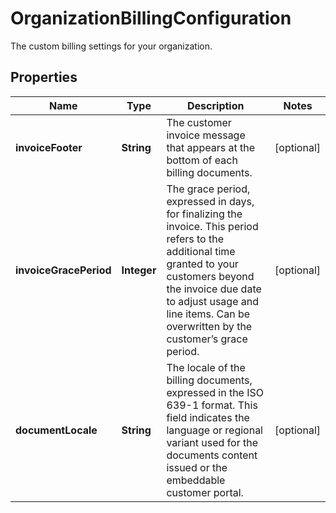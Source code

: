 

# OrganizationBillingConfiguration

The custom billing settings for your organization.

## Properties

| Name | Type | Description | Notes |
|------------ | ------------- | ------------- | -------------|
|**invoiceFooter** | **String** | The customer invoice message that appears at the bottom of each billing documents. |  [optional] |
|**invoiceGracePeriod** | **Integer** | The grace period, expressed in days, for finalizing the invoice. This period refers to the additional time granted to your customers beyond the invoice due date to adjust usage and line items. Can be overwritten by the customer’s grace period. |  [optional] |
|**documentLocale** | **String** | The locale of the billing documents, expressed in the ISO 639-1 format. This field indicates the language or regional variant used for the documents content issued or the embeddable customer portal. |  [optional] |



